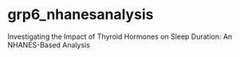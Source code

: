 # grp6_nhanesanalysis
Investigating the Impact of Thyroid Hormones on Sleep Duration: An NHANES-Based Analysis 

